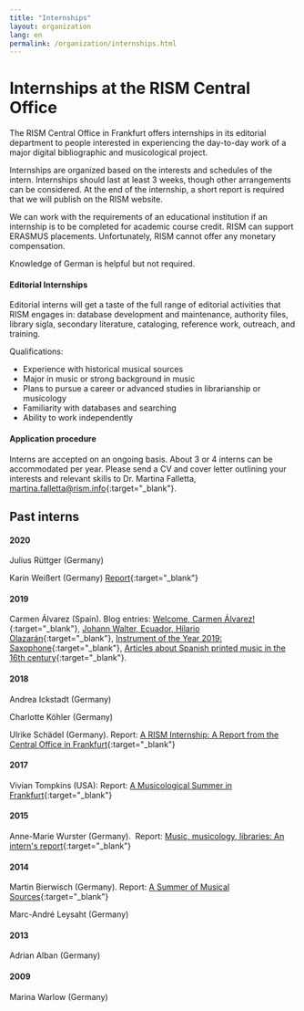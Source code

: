 ```yaml
---
title: "Internships"
layout: organization
lang: en
permalink: /organization/internships.html
---
```


# Internships at the RISM Central Office

The RISM Central Office in Frankfurt offers internships in its editorial department to people interested in experiencing the day-to-day work of a major digital bibliographic and musicological project.

Internships are organized based on the interests and schedules of the intern. Internships should last at least 3 weeks, though other arrangements can be considered. At the end of the internship, a short report is required that we will publish on the RISM website.

We can work with the requirements of an educational institution if an internship is to be completed for academic course credit. RISM can support ERASMUS placements. Unfortunately, RISM cannot offer any monetary compensation.

Knowledge of German is helpful but not required.

#### Editorial Internships

Editorial interns will get a taste of the full range of editorial activities that RISM engages in: database development and maintenance, authority files, library sigla, secondary literature, cataloging, reference work, outreach, and training.<br>

Qualifications:

* Experience with historical musical sources
* Major in music or strong background in music
* Plans to pursue a career or advanced studies in librarianship or musicology
* Familiarity with databases and searching
* Ability to work independently

#### Application procedure

Interns are accepted on an ongoing basis. About 3 or 4 interns can be accommodated per year. Please send a CV and cover letter outlining your interests and relevant skills to Dr. Martina Falletta, [martina.falletta@rism.info](http://martina.falletta@rism.info){:target="_blank"}.

## Past interns

#### 2020

Julius Rüttger (Germany)

Karin Weißert (Germany) [Report](http://www.rism.info/en/home/newsdetails/article/2/karin-weissert-internship-report.html){:target="_blank"}

#### 2019

Carmen Álvarez (Spain). Blog entries: [Welcome, Carmen Álvarez!](http://www.rism.info/en/home/newsdetails/article/64/welcome-carmen-alvarez.html){:target="_blank"}, [Johann Walter, Ecuador, Hilario Olazarán](http://www.rism.info/en/home/newsdetails/article/64/johann-walter-ecuador-hilario-olazaran.html){:target="_blank"}, [Instrument of the Year 2019: Saxophone](http://www.rism.info/en/home/newsdetails/article/64/instrument-of-the-year-2019-saxophone.html){:target="_blank"}, [Articles about Spanish printed music in the 16th century](http://www.rism.info/en/home/newsdetails/article/64/articles-about-spanish-printed-music-in-the-16th-century.html){:target="_blank"}.

#### 2018

Andrea Ickstadt (Germany)

Charlotte Köhler (Germany)

Ulrike Schädel (Germany). Report: [A RISM Internship: A Report from the Central Office in Frankfurt](http://www.rism.info/home/newsdetails/?tx_ttnews%5BbackPid%5D=2&tx_ttnews%5Btt_news%5D=1633&cHash=7cc8819b8fb55cc03da7b14ad53fa0ae){:target="_blank"}<br>

#### 2017

Vivian Tompkins (USA): Report: [A Musicological Summer in Frankfurt](http://www.rism.info/home/newsdetails/?tx_ttnews%5Bmonth%5D=07&tx_ttnews%5Byear%5D=2017&tx_ttnews%5BbackPid%5D=64&tx_ttnews%5Btt_news%5D=1386&cHash=7741f88c37e9c0a3eccc4e8c3c697296){:target="_blank"}

#### 2015

Anne-Marie Wurster (Germany).  Report: [Music, musicology, libraries: An intern's report](http://www.rism.info/home/newsdetails/?tx_ttnews%5Bmonth%5D=10&tx_ttnews%5Byear%5D=2015&tx_ttnews%5BbackPid%5D=64&tx_ttnews%5Btt_news%5D=834&cHash=b6f593cc1442dacf8fb06e0e6bb5b625){:target="_blank"}

#### 2014

Martin Bierwisch (Germany). Report: [A Summer of Musical Sources](http://www.rism.info/home/newsdetails/?tx_ttnews%5Byear%5D=2014&tx_ttnews%5Bmonth%5D=12&tx_ttnews%5BbackPid%5D=64&tx_ttnews%5Btt_news%5D=465&cHash=6fc27bb991d2e00db5253ad0775de315){:target="_blank"}

Marc-André Leysaht (Germany)

#### 2013

Adrian Alban (Germany)

#### 2009

Marina Warlow (Germany)